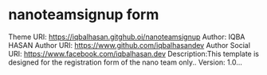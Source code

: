 # nanoteamsignup form
Theme URI: https://iqbalhasan.gitghub.oi/nanoteamsignup
Author: IQBA HASAN
Author URI: https://www.github.com/iqbalhasandev
Author Social URI: https://www.facebook.com/iqbalhasan.dev
Description:This template is designed for the registration form of the nano team only..
Version: 1.0...